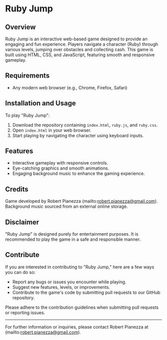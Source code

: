 # Ruby Jump

## Overview
Ruby Jump is an interactive web-based game designed to provide an engaging and fun experience. Players navigate a character (Ruby) through various levels, jumping over obstacles and collecting cash. This game is built using HTML, CSS, and JavaScript, featuring smooth and responsive gameplay.

## Requirements
- Any modern web browser (e.g., Chrome, Firefox, Safari)

## Installation and Usage
To play "Ruby Jump":
1. Download the repository containing `index.html`, `ruby.js`, and `ruby.css`.
2. Open `index.html` in your web browser.
3. Start playing by navigating the character using keyboard inputs.

## Features
- Interactive gameplay with responsive controls.
- Eye-catching graphics and smooth animations.
- Engaging background music to enhance the gaming experience.

## Credits
Game developed by Robert Pianezza (mailto:robert.pianezza@gmail.com). Background music sourced from an external online storage.

## Disclaimer
"Ruby Jump" is designed purely for entertainment purposes. It is recommended to play the game in a safe and responsible manner.

## Contribute
If you are interested in contributing to "Ruby Jump," here are a few ways you can do so:
- Report any bugs or issues you encounter while playing.
- Suggest new features, levels, or improvements.
- Contribute to the game's code by submitting pull requests to our GitHub repository.

Please adhere to the contribution guidelines when submitting pull requests or reporting issues.

---
For further information or inquiries, please contact Robert Pianezza at (mailto:robert.pianezza@gmail.com).
